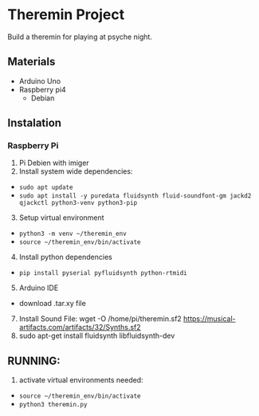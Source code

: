 # Theremin Project
Build a theremin for playing at psyche night.  

## Materials
- Arduino Uno 
- Raspberry pi4
  - Debian 

## Instalation
### Raspberry Pi
1. Pi Debien with imiger
2. Install system wide dependencies:
  - `sudo apt update`
  - `sudo apt install -y puredata fluidsynth fluid-soundfont-gm jackd2 qjackctl python3-venv python3-pip` 
3. Setup virtual environment
  - `python3 -m venv ~/theremin_env`
  - `source ~/theremin_env/bin/activate`
4. Install python dependencies
  - `pip install pyserial pyfluidsynth python-rtmidi`
5. Arduino IDE
  - download .tar.xy file
7. Install Sound File:
wget -O /home/pi/theremin.sf2 https://musical-artifacts.com/artifacts/32/Synths.sf2
8. sudo apt-get install fluidsynth libfluidsynth-dev

## RUNNING:
1. activate virtual environments needed:
  - `source ~/theremin_env/bin/activate`
  - `python3 theremin.py`









